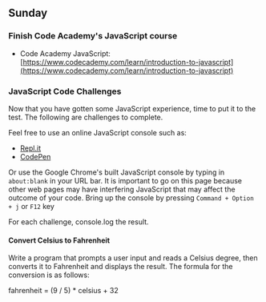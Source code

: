 ## Sunday

### Finish Code Academy's JavaScript course
* Code Academy JavaScript: [https://www.codecademy.com/learn/introduction-to-javascript](https://www.codecademy.com/learn/introduction-to-javascript)


### JavaScript Code Challenges
Now that you have gotten some JavaScript experience, time to put it to the test. The following are challenges to complete.

Feel free to use an online JavaScript console such as:
* [Repl.it](https://repl.it/)
* [CodePen](https://codepen.io/)

Or use the Google Chrome's built JavaScript console by typing in `about:blank` in your URL bar. It is important to go on this page because other web pages may have interfering JavaScript that may affect the outcome of your code. Bring up the console by pressing `Command + Option + j` or `F12` key

For each challenge, console.log the result. 

#### Convert Celsius to Fahrenheit
Write a program that prompts a user input and reads a Celsius degree, then converts it to Fahrenheit and displays the result. The formula for the conversion is as follows:

fahrenheit = (9 / 5) * celsius + 32
